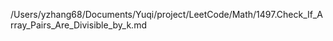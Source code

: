 /Users/yzhang68/Documents/Yuqi/project/LeetCode/Math/1497.Check_If_Array_Pairs_Are_Divisible_by_k.md